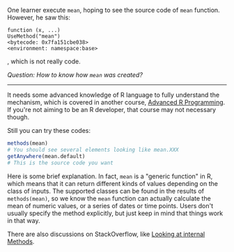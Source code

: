 One learner execute `mean`, hoping to see the source code of `mean` function. However, he saw this:

```
function (x, ...) 
UseMethod("mean")
<bytecode: 0x7fa151cbe038>
<environment: namespace:base>
```

, which is not really code.

_Question: How to know how `mean` was created?_

----

It needs some advanced knowledge of R language to fully understand the mechanism, which is covered in another course, [Advanced R Programming](https://www.coursera.org/learn/advanced-r). If you're not aiming to be an R developer, that course may not necessary though.

Still you can try these codes:

```r
methods(mean)
# You should see several elements looking like mean.XXX
getAnywhere(mean.default)
# This is the source code you want
```

Here is some brief explanation. In fact, `mean` is a "generic function" in R, which means that it can return different kinds of values depending on the class of inputs. The supported classes can be found in the results of `methods(mean)`, so we know the `mean` function can actually calculate the mean of numeric values, or a series of dates or time points. Users don't usually specify the method explicitly, but just keep in mind that things work in that way.

There are also discussions on StackOverflow, like [Looking at internal Methods](https://stackoverflow.com/questions/5835312/looking-at-internal-methods).
